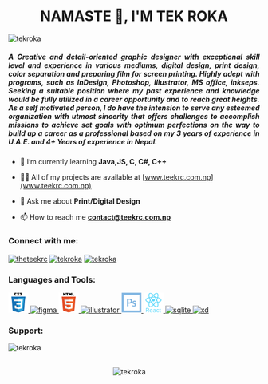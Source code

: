 <h1 align="center">NAMASTE 🙏, I'M TEK ROKA</h1>
<p align="left"> <img src="https://komarev.com/ghpvc/?username=tekroka&label=Profile%20views&color=0e75b6&style=flat" alt="tekroka" /> </p>
<h5 align="justify">A Creative and detail-oriented graphic designer with exceptional skill level and experience in various mediums, digital design, print design, color separation and preparing film for screen printing. Highly adept with programs, such as InDesign, Photoshop, Illustrator, MS office, inkseps. Seeking a suitable position where my past experience and knowledge would be fully utilized in a career opportunity and to reach great heights. As a self motivated person, I do have the intension to serve any esteemed organization with utmost sincerity that offers challenges to accomplish missions to achieve set goals with optimum perfections on the way to build up a career as a professional based on my 3 years of experience in U.A.E. and 4+ Years of experience in Nepal.</h5>



- 🌱 I’m currently learning **Java,JS, C, C#, C++**

- 👨‍💻 All of my projects are available at [www.teekrc.com.np](www.teekrc.com.np)

- 💬 Ask me about **Print/Digital Design**

- 📫 How to reach me **contact@teekrc.com.np**

<h3 align="left">Connect with me:</h3>
<p align="left">
<a href="https://twitter.com/theteekrc" target="blank"><img align="center" src="https://raw.githubusercontent.com/rahuldkjain/github-profile-readme-generator/master/src/images/icons/Social/twitter.svg" alt="theteekrc" height="30" width="40" /></a>
<a href="https://linkedin.com/in/tekroka" target="blank"><img align="center" src="https://raw.githubusercontent.com/rahuldkjain/github-profile-readme-generator/master/src/images/icons/Social/linked-in-alt.svg" alt="tekroka" height="30" width="40" /></a>
<a href="https://www.behance.net/tekroka" target="blank"><img align="center" src="https://raw.githubusercontent.com/rahuldkjain/github-profile-readme-generator/master/src/images/icons/Social/behance.svg" alt="tekroka" height="30" width="40" /></a>
</p>

<h3 align="left">Languages and Tools:</h3>
<p align="left"> <a href="https://www.w3schools.com/css/" target="_blank" rel="noreferrer"> <img src="https://raw.githubusercontent.com/devicons/devicon/master/icons/css3/css3-original-wordmark.svg" alt="css3" width="40" height="40"/> </a> <a href="https://www.figma.com/" target="_blank" rel="noreferrer"> <img src="https://www.vectorlogo.zone/logos/figma/figma-icon.svg" alt="figma" width="40" height="40"/> </a> <a href="https://www.w3.org/html/" target="_blank" rel="noreferrer"> <img src="https://raw.githubusercontent.com/devicons/devicon/master/icons/html5/html5-original-wordmark.svg" alt="html5" width="40" height="40"/> </a> <a href="https://www.adobe.com/in/products/illustrator.html" target="_blank" rel="noreferrer"> <img src="https://www.vectorlogo.zone/logos/adobe_illustrator/adobe_illustrator-icon.svg" alt="illustrator" width="40" height="40"/> </a> <a href="https://www.photoshop.com/en" target="_blank" rel="noreferrer"> <img src="https://raw.githubusercontent.com/devicons/devicon/master/icons/photoshop/photoshop-line.svg" alt="photoshop" width="40" height="40"/> </a> <a href="https://reactjs.org/" target="_blank" rel="noreferrer"> <img src="https://raw.githubusercontent.com/devicons/devicon/master/icons/react/react-original-wordmark.svg" alt="react" width="40" height="40"/> </a> <a href="https://www.sqlite.org/" target="_blank" rel="noreferrer"> <img src="https://www.vectorlogo.zone/logos/sqlite/sqlite-icon.svg" alt="sqlite" width="40" height="40"/> </a> <a href="https://www.adobe.com/products/xd.html" target="_blank" rel="noreferrer"> <img src="https://cdn.worldvectorlogo.com/logos/adobe-xd.svg" alt="xd" width="40" height="40"/> </a> </p>

<h3 align="left">Support:</h3>
<p><a href="https://www.buymeacoffee.com/tekroka"> <img align="left" src="https://cdn.buymeacoffee.com/buttons/v2/default-yellow.png" height="50" width="210" alt="tekroka" /></a></p><br><br>
<p><img align="left" src="https://github-readme-streak-stats.herokuapp.com/?user=tekroka&" alt="tekroka" /></p>
